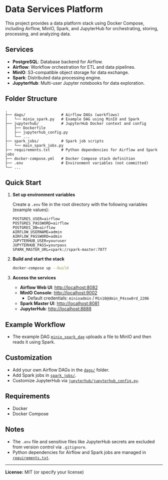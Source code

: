 # Data Services Platform

This project provides a data platform stack using Docker Compose, including Airflow, MinIO, Spark, and JupyterHub for orchestrating, storing, processing, and analyzing data.

## Services

- **PostgreSQL**: Database backend for Airflow.
- **Airflow**: Workflow orchestration for ETL and data pipelines.
- **MinIO**: S3-compatible object storage for data exchange.
- **Spark**: Distributed data processing engine.
- **JupyterHub**: Multi-user Jupyter notebooks for data exploration.

## Folder Structure

```
.
├── dags/                # Airflow DAGs (workflows)
│   └── minio_spark.py   # Example DAG using MinIO and Spark
├── jupyterhub/          # JupyterHub Docker context and config
│   ├── Dockerfile
│   ├── jupyterhub_config.py
│   └── ...
├── spark_jobs/          # Spark job scripts
│   └── main_spark_jobs.py
├── requirements.txt     # Python dependencies for Airflow and Spark jobs
├── docker-compose.yml   # Docker Compose stack definition
├── .env                 # Environment variables (not committed)
└── ...
```

## Quick Start

1. **Set up environment variables**

   Create a `.env` file in the root directory with the following variables (example values):

   ```
   POSTGRES_USER=airflow
   POSTGRES_PASSWORD=airflow
   POSTGRES_DB=airflow
   AIRFLOW_USERNAME=admin
   AIRFLOW_PASSWORD=admin
   JUPYTERHUB_USER=youruser
   JUPYTERHUB_PASS=yourpass
   SPARK_MASTER_URL=spark://spark-master:7077
   ```

2. **Build and start the stack**

   ```sh
   docker-compose up --build
   ```

3. **Access the services**

   - **Airflow Web UI**: [http://localhost:8082](http://localhost:8082)
   - **MinIO Console**: [http://localhost:9002](http://localhost:9002)
     - Default credentials: `minioadmin` / `M1n10@dmin_P4ssw0rd_2206`
   - **Spark Master UI**: [http://localhost:8081](http://localhost:8081)
   - **JupyterHub**: [http://localhost:8888](http://localhost:8888)

## Example Workflow

- The example DAG [`minio_spark_dag`](dags/minio_spark.py) uploads a file to MinIO and then reads it using Spark.

## Customization

- Add your own Airflow DAGs in the [`dags/`](dags/) folder.
- Add Spark jobs in [`spark_jobs/`](spark_jobs/).
- Customize JupyterHub via [`jupyterhub/jupyterhub_config.py`](jupyterhub/jupyterhub_config.py).

## Requirements

- Docker
- Docker Compose

## Notes

- The `.env` file and sensitive files like JupyterHub secrets are excluded from version control via `.gitignore`.
- Python dependencies for Airflow and Spark jobs are managed in [`requirements.txt`](requirements.txt).

---

**License:** MIT (or specify your license)